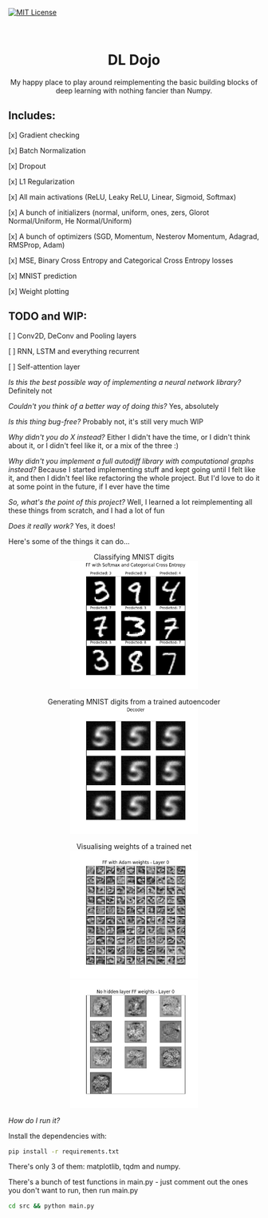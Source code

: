 [![MIT License][license-shield]][license-url]

<br>
<p align="center">
  <h1 align="center">DL Dojo</h1>

  <p align="center">
   My happy place to play around reimplementing the basic building blocks of deep learning with nothing fancier than Numpy.
</p>

## Includes: 

[x] Gradient checking

[x] Batch Normalization

[x] Dropout

[x] L1 Regularization

[x] All main activations (ReLU, Leaky ReLU, Linear, Sigmoid, Softmax)

[x] A bunch of initializers (normal, uniform, ones, zers, Glorot Normal/Uniform, He Normal/Uniform)

[x] A bunch of optimizers (SGD, Momentum, Nesterov Momentum, Adagrad, RMSProp, Adam)

[x] MSE, Binary Cross Entropy and Categorical Cross Entropy losses

[x] MNIST prediction

[x] Weight plotting

## TODO and WIP:

[ ] Conv2D, DeConv and Pooling layers

[ ] RNN, LSTM and everything recurrent

[ ] Self-attention layer

*Is this the best possible way of implementing a neural network library?* Definitely not

*Couldn't you think of a better way of doing this?* Yes, absolutely

*Is this thing bug-free?* Probably not, it's still very much WIP

*Why didn't you do X instead?* Either I didn't have the time, or I didn't think about it, or I didn't feel like it, or a mix of the three :) 

*Why didn't you implement a full autodiff library with computational graphs instead?* Because I started implementing stuff and kept going until I felt like it, and then I didn't feel like refactoring the whole project. But I'd love to do it at some point in the future, if I ever have the time

*So, what's the point of this project?* Well, I learned a lot reimplementing all these things from scratch, and I had a lot of fun 

*Does it really work?* Yes, it does!

Here's some of the things it can do...

<p align="center">
Classifying MNIST digits
<br>
<img src='img/FF_with_Softmax_and_Categorical_Cross_Entropy.jpg' height='256'>
<br>

<p align="center">
Generating MNIST digits from a trained autoencoder
<br>
<img src='img/Decoder.jpg' height='256'>
<br>

<p align="center">
Visualising weights of a trained net
<br>
<img src='img/FF_with_Adam_layer_0_weights.jpg' height='256'>
<br>
<img src='img/No_hidden_layer_FF_layer_0_weights.jpg' height='256'>
<br>

*How do I run it?* 

Install the dependencies with:
```sh
pip install -r requirements.txt
```

There's only 3 of them: matplotlib, tqdm and numpy.

There's a bunch of test functions in main.py - just comment out the ones you don't want to run, then run main.py

```sh
cd src && python main.py
```

[license-shield]: https://img.shields.io/github/license/othneildrew/Best-README-Template.svg?style=flat-square
[license-url]: https://github.com/othneildrew/Best-README-Template/blob/master/LICENSE.txt